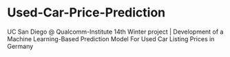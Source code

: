 # Used-Car-Price-Prediction
UC San Diego @ Qualcomm-Institute 14th Winter project | Development of a Machine Learning-Based Prediction Model For Used Car Listing Prices in Germany
